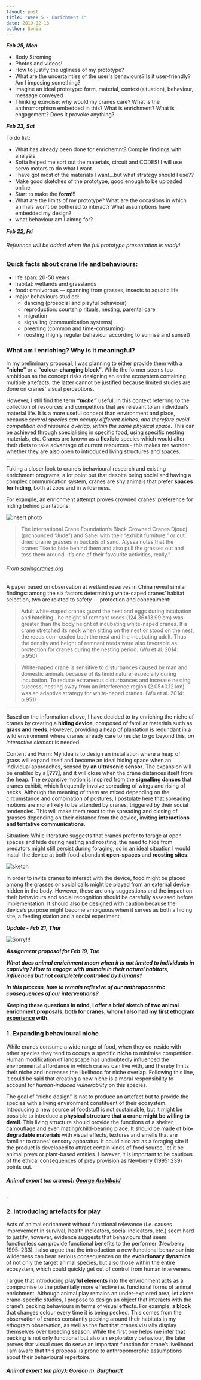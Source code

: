 ```yaml
---
layout: post
title: "Week 5 - Enrichment I"
date: 2019-02-18
author: Sonia
---
```


***Feb 25, Mon***

- Body Stroming
- Photos and videos!
- How to justify the ugliness of my prototype?
- What are the uncertainties of the user's behaviours? Is it user-friendly? Am I imposing something?
- Imagine an ideal prototype: form, material, context(situation), behaviour, message conveyed
- Thinking exercise: why would my cranes care? What is the anthromorphism embedded in this? What is enrichment? What is engagement? Does it provoke anything?

***Feb 23, Sat***

To do list:
- What has already been done for enrichemnt? Compile findings with analysis
- Sofia helped me sort out the materials, circuit and CODES! I will use servo motors to do what I want. 
- I have got most of the materials I want...but what strategy should I use??
- Make good sketches of the prototype, good enough to be uploaded online
- Start to make the **form**!!!
- What are the limits of my prototype? What are the occasions in which animals won't be bothered to interact? What assumptions have embedded my design?
- what behaviour am I aimng for? 


***Feb 22, Fri***

###### Reference will be added when the full prototype presentation is ready!

### Quick facts about crane life and behaviours:
- life span: 20-50 years
- habitat: wetlands and grasslands
- food: omnivorous — spanning from grasses, insects to aquatic life
- major behaviours studied:
  - dancing (prosocial and playful behaviour)
  - reproduction: courtship rituals, nesting, parental care
  - migration
  - signalling (communication systems)
  - preening (common and time-consuming)
  - roosting (highly regular behaviour according to sunrise and sunset)


### What am I enriching? Why is it meaningful?

In my preliminary proposal, I was planning to either provide them with a **“niche”** or a **“colour-changing block”**. While the former seems too ambitious as the concept risks designing an entire ecosystem containing multiple artefacts, the latter cannot be justified because limited studies are done on cranes’ visual perceptions.  

However, I still find the term ***“niche”*** useful, in this context referring to the collection of resources and competitors that are relevant to an individual’s material life. It is a more useful concept than environment and place, because *several species can occupy different niches, and therefore avoid competition and resource overlap, within the same physical space*. This can be achieved through specialising in specific food, using specific nesting materials, etc. Cranes are known as a **flexible** species which would alter their diets to take advantage of current resources - this makes me wonder whether they are also open to introduced living structures and spaces. 

***

Taking a closer look to crane’s behavioural research and existing enrichment programs, a lot point out that despite being social and having a complex communication system, cranes are shy animals that prefer **spaces for hiding**, both at zoos and in wilderness. 

For example, an enrichment attempt proves crowned cranes’ preference for hiding behind plantations: 

![insert photo](/black_crowned_cranes_enrichment.jpg)

>The International Crane Foundation’s Black Crowned Cranes Djoudj (pronounced “Jude”) and Sahel with their “exhibit furniture,” or cut, dried prairie grasses in buckets of sand. Alyssa notes that the cranes “like to hide behind them and also pull the grasses out and toss them around. It’s one of their favourite activities, really.” 

###### From [savingcranes.org](savingcranes.org)

A paper based on observation at wetland reserves in China reveal similar findings: among the six factors determining white-caped cranes’ habitat selection, two are related to safety — protection and concealment:

> Adult white-naped cranes guard the nest and eggs during incubation and hatching…he height of remnant reeds (124.36±13.99 cm) was greater than the body height of incubating white-naped cranes. If a crane stretched its neck when sitting on the nest or stood on the nest, the reeds con- cealed both the nest and the incubating adult. Thus the density and height of remnant reeds were also favorable as protection for cranes during the nesting period. (Wu et al. 2014: p.950)

> White-naped crane is sensitive to disturbances caused by man and domestic animals because of its timid nature, especially during incubation. To reduce extraneous disturbances and increase nesting success, nesting away from an interference region (2.05±0.12 km) was an adaptive strategy for white-naped cranes. (Wu et al. 2014: p.951)

***

Based on the information above, I have decided to try enriching the niche of cranes by creating a **hiding device**, composed of familiar materials such as **grass and reeds**. However, providing a heap of plantation is redundant in a wild environment where cranes already care to reside; to go beyond this, *an interactive element* is needed.

Content and Form: My idea is to design an installation where a heap of grass will expand itself and become an ideal hiding space when an individual approaches, sensed by **an ultrasonic sensor**. The expansion will be enabled by a **[???]**, and it will close when the crane distances itself from the heap. The expansive motion is inspired from the **signalling dances** that cranes exhibit, which frequently involve spreading of wings and rising of necks. Although the meaning of them are mixed depending on the circumstance and combination of postures, I postulate here that spreading motions are more likely to be attended by cranes, triggered by their social tendencies. This will make them react to the spreading and closing of grasses depending on their distance from the device, inviting **interactions and tentative communications**. 

Situation: While literature suggests that cranes prefer to forage at open spaces and hide during nesting and roosting, the need to hide from predators might still persist during foraging, so in an ideal situation I would install the device at both food-abundant **open-spaces** and **roosting sites**. 

![sketch](/crane_hiding_sketch.jpg)


In order to invite cranes to interact with the device, food might be placed among the grasses or social calls might be played from an external device hidden in the body. However, these are only suggestions and the impact on their behaviours and social recognition should be carefully assessed before implementation. It should also be designed with caution because the device’s purpose might become ambiguous when it serves as both a hiding site, a feeding station and a social experiment. 




***Update - Feb 21, Thur***

![Sorry!!!](/Sorry_message.jpg)

***Assignment proposal for Feb 19, Tue***

***What does animal enrichment mean when it is not limited to individuals in captivity?***
***How to engage with animals in their natural habitats, influenced but not completely controlled by humans?***

***In this process, how to remain reflexive of our anthropocentric consequences of our interventions?***

**Keeping these questions in mind, I offer a brief sketch of two animal enrichment proposals, both for cranes, whom I also had [my first ethogram experience](/2019-02-03-week-3.md) with.**

### 1. Expanding behavioural niche

While cranes consume a wide range of food, when they co-reside with other species they tend to occupy a specific **niche** to minimise competition. Human modification of landscape has undoubtedly influenced the environmental affordance in which cranes can live with, and thereby limits their niche and increases the likelihood for niche overlap. Following this line, it could  be said that creating a new niche is a moral responsibility to account for *human-induced vulnerability* on this species. 

The goal of “niche design” is not to produce an artefact but to provide the species with a living environment constituent of their ecosystem. Introducing a new source of foodstuff is not sustainable, but it might be possible to introduce **a physical structure that a crane might be willing to dwell**. This living structure should provide the functions of a shelter, camouflage and even mating/child-bearing place. It should be made of **bio-degradable materials** with visual effects, textures and smells that are familiar to cranes’ sensory apparatus. It could also act as a foraging site if the product is developed to attract certain kinds of food source, let it be animal preys or plant-based entities. However, it is important to be cautious of the ethical consequences of prey provision as Newberry (1995: 239) points out. 

##### Animal expert (on cranes): [George Archibald](https://www.savingcranes.org/george-archibald/) 
.

### 2. Introducing artefacts for play

Acts of animal enrichment without functional relevance (i.e. causes improvement in survival, health indicators, social indicators, etc.) seem hard to justify, however, evidence suggests that behaviours that seem functionless can provide functional benefits to the performer (Newberry 1995: 233). I also argue that the introduction a new functional behaviour into wilderness can bear serious consequences on the **evolutionary dynamics** of not only the target animal species, but also those within the entire ecosystem, which could quickly get out of control from human interveners. 
	
I argue that introducing **playful elements** into the environment acts as a compromise to the potentially more effective i.e. functional forms of animal enrichment. Although animal play remains an under-explored area, let alone crane-specific studies, I propose to design an object that interacts with the crane’s pecking behaviours in terms of visual effects. For example, **a block** that changes colour every time it is being pecked. This comes from the observation of cranes constantly pecking around their habitats in my ethogram observation, as well as the fact that cranes visually display themselves over breeding season. While the first one helps me infer that pecking is not only functional but also an exploratory behaviour, the later proves that visual cues do serve an important function for crane’s livelihood. I am aware that this proposal is prone to anthropomorphic assumptions about their behavioural repertoire. 

##### Animal expert (on play): [Gordon m. Burghardt](http://eeb.bio.utk.edu/people/gordon-burghardt/)


